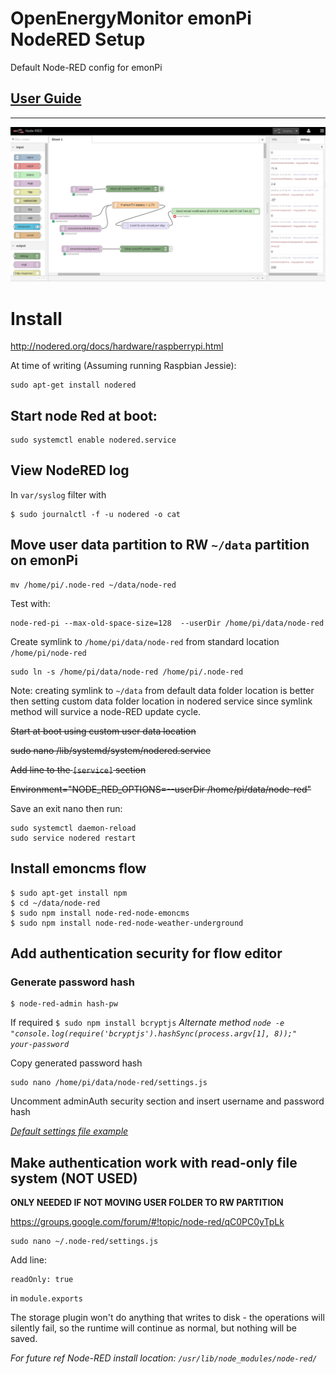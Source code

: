 # OpenEnergyMonitor emonPi NodeRED Setup

Default Node-RED config for emonPi

## [User Guide](https://guide.openenergymonitor.org/integrations/nodered)

***

![emonPi node-RED Flow](emonpi_flow.png)

# Install

http://nodered.org/docs/hardware/raspberrypi.html

At time of writing (Assuming running Raspbian Jessie):

    sudo apt-get install nodered

## Start node Red at boot:

    sudo systemctl enable nodered.service

## View NodeRED log

In `var/syslog` filter with

    $ sudo journalctl -f -u nodered -o cat

## Move user data partition to RW `~/data` partition on emonPi

    mv /home/pi/.node-red ~/data/node-red

Test with:

    node-red-pi --max-old-space-size=128  --userDir /home/pi/data/node-red

Create symlink to `/home/pi/data/node-red` from standard location `/home/pi/node-red`

    sudo ln -s /home/pi/data/node-red /home/pi/.node-red

Note: creating symlink to `~/data` from default data folder location is better then setting custom data folder location in nodered service since symlink method will survice a node-RED update cycle.

~~Start at boot using custom user data location~~

~~sudo nano /lib/systemd/system/nodered.service~~

~~Add line to the `[service]` section~~
  
~~Environment="NODE_RED_OPTIONS=--userDir /home/pi/data/node-red"~~
    
Save an exit nano then run:

    sudo systemctl daemon-reload
    sudo service nodered restart


## Install emoncms flow
    
    $ sudo apt-get install npm
    $ cd ~/data/node-red
    $ sudo npm install node-red-node-emoncms
    $ sudo npm install node-red-node-weather-underground
    
## Add authentication security for flow editor

### Generate password hash
    
    $ node-red-admin hash-pw
    
If required `$ sudo npm install bcryptjs`
*Alternate method `node -e "console.log(require('bcryptjs').hashSync(process.argv[1], 8));"  your-password`*

Copy generated password hash

    sudo nano /home/pi/data/node-red/settings.js

Uncomment adminAuth security section and insert username and password hash

*[Default settings file example](https://github.com/node-red/node-red/blob/master/settings.js)*
    
## Make authentication work with read-only file system (NOT USED)

**ONLY NEEDED IF NOT MOVING USER FOLDER TO RW PARTITION**

https://groups.google.com/forum/#!topic/node-red/qC0PC0yTpLk

    sudo nano ~/.node-red/settings.js

Add line:

    readOnly: true

in `module.exports`

 The storage plugin won't do anything that writes to disk - the operations will silently fail, so the runtime will continue as normal, but nothing will be saved.
 
 *For future ref Node-RED install location: `/usr/lib/node_modules/node-red/`*


